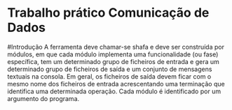 # Trabalho prático Comunicação de Dados

#Introdução
A ferramenta deve chamar-se shafa e deve ser construída por módulos, em que
cada módulo implementa uma funcionalidade (ou fase) específica, tem um
determinado grupo de ficheiros de entrada e gera um determinado grupo de
ficheiros de saída e um conjunto de mensagens textuais na consola. Em geral,
os ficheiros de saída devem ficar com o mesmo nome dos ficheiros de entrada
acrescentando uma terminação que identifica uma determinada operação. Cada
módulo é identificado por um argumento do programa.
